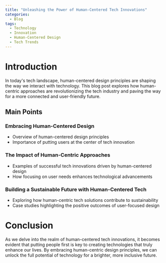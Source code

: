 ```yaml
---
title: "Unleashing the Power of Human-Centered Tech Innovations"
categories:
  - Blog
tags:
  - Technology
  - Innovation
  - Human-Centered Design
  - Tech Trends
---
```


# Introduction
In today's tech landscape, human-centered design principles are shaping the way we interact with technology. This blog post explores how human-centric approaches are revolutionizing the tech industry and paving the way for a more connected and user-friendly future.

## Main Points
### Embracing Human-Centered Design
- Overview of human-centered design principles
- Importance of putting users at the center of tech innovation

### The Impact of Human-Centric Approaches
- Examples of successful tech innovations driven by human-centered design
- How focusing on user needs enhances technological advancements

### Building a Sustainable Future with Human-Centered Tech
- Exploring how human-centric tech solutions contribute to sustainability
- Case studies highlighting the positive outcomes of user-focused design

# Conclusion
As we delve into the realm of human-centered tech innovations, it becomes evident that putting people first is key to creating technologies that truly enhance our lives. By embracing human-centric design principles, we can unlock the full potential of technology for a brighter, more inclusive future.